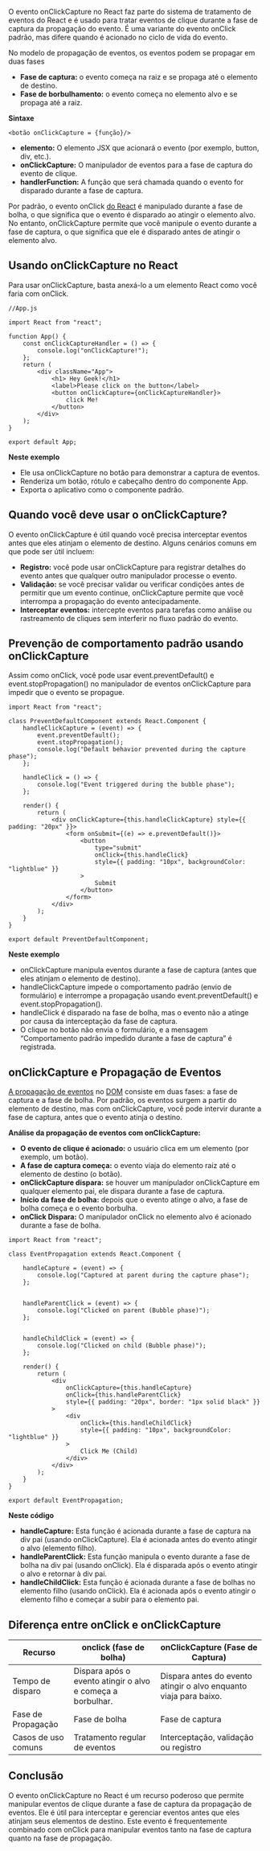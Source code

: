 O evento onClickCapture no React faz parte do sistema de tratamento de eventos do React e é usado para tratar eventos de clique durante a fase de captura da propagação do evento. É uma variante do evento onClick padrão, mas difere quando é acionado no ciclo de vida do evento.

No modelo de propagação de eventos, os eventos podem se propagar em duas fases

- ****Fase de captura:**** o evento começa na raiz e se propaga até o elemento de destino.
- ****Fase de borbulhamento:**** o evento começa no elemento alvo e se propaga até a raiz.

****Sintaxe****

```
<botão onClickCapture = {função}/>
```

- ****elemento:**** O elemento JSX que acionará o evento (por exemplo, button, div, etc.).
- ****onClickCapture:**** O manipulador de eventos para a fase de captura do evento de clique.
- ****handlerFunction:**** A função que será chamada quando o evento for disparado durante a fase de captura.

Por padrão, o evento onClick [do React](https://www.geeksforgeeks.org/react/) é manipulado durante a fase de bolha, o que significa que o evento é disparado ao atingir o elemento alvo. No entanto, onClickCapture permite que você manipule o evento durante a fase de captura, o que significa que ele é disparado antes de atingir o elemento alvo.

## Usando onClickCapture no React

Para usar onClickCapture, basta anexá-lo a um elemento React como você faria com onClick.
```
//App.js

import React from "react";

function App() {
	const onClickCaptureHandler = () => {
		console.log("onClickCapture!");
	};
	return (
		<div className="App">
			<h1> Hey Geek!</h1>
			<label>Please click on the button</label>
			<button onClickCapture={onClickCaptureHandler}>
				click Me!
			</button>
		</div>
	);
}

export default App;
```

****Neste exemplo****

- Ele usa onClickCapture no botão para demonstrar a captura de eventos.
- Renderiza um botão, rótulo e cabeçalho dentro do componente App.
- Exporta o aplicativo como o componente padrão.

## Quando você deve usar o onClickCapture?

O evento onClickCapture é útil quando você precisa interceptar eventos antes que eles atinjam o elemento de destino. Alguns cenários comuns em que pode ser útil incluem:

- ****Registro:**** você pode usar onClickCapture para registrar detalhes do evento antes que qualquer outro manipulador processe o evento.
- ****Validação:**** se você precisar validar ou verificar condições antes de permitir que um evento continue, onClickCapture permite que você interrompa a propagação do evento antecipadamente.
- ****Interceptar eventos:**** intercepte eventos para tarefas como análise ou rastreamento de cliques sem interferir no fluxo padrão do evento.

## Prevenção de comportamento padrão usando onClickCapture

Assim como onClick, você pode usar event.preventDefault() e event.stopPropagation() no manipulador de eventos onClickCapture para impedir que o evento se propague.
```
import React from "react";

class PreventDefaultComponent extends React.Component {
    handleClickCapture = (event) => {
        event.preventDefault(); 
        event.stopPropagation();
        console.log("Default behavior prevented during the capture phase");
    };

    handleClick = () => {
        console.log("Event triggered during the bubble phase");
    };

    render() {
        return (
            <div onClickCapture={this.handleClickCapture} style={{ padding: "20px" }}>
                <form onSubmit={(e) => e.preventDefault()}>
                    <button
                        type="submit"
                        onClick={this.handleClick}
                        style={{ padding: "10px", backgroundColor: "lightblue" }}
                    >
                        Submit
                    </button>
                </form>
            </div>
        );
    }
}

export default PreventDefaultComponent;
```

****Neste exemplo****

- onClickCapture manipula eventos durante a fase de captura (antes que eles atinjam o elemento de destino).
- handleClickCapture impede o comportamento padrão (envio de formulário) e interrompe a propagação usando event.preventDefault() e event.stopPropagation().
- handleClick é disparado na fase de bolha, mas o evento não a atinge por causa da interceptação da fase de captura.
- O clique no botão não envia o formulário, e a mensagem “Comportamento padrão impedido durante a fase de captura” é registrada.

## onClickCapture e Propagação de Eventos

[A propagação de eventos](https://www.geeksforgeeks.org/what-is-event-propagation-capturing-bubbling/) no [DOM](https://www.geeksforgeeks.org/reactjs-virtual-dom/) consiste em duas fases: a fase de captura e a fase de bolha. Por padrão, os eventos surgem a partir do elemento de destino, mas com onClickCapture, você pode intervir durante a fase de captura, antes que o evento atinja o destino.

****Análise da propagação de eventos com onClickCapture:****

- ****O evento de clique é acionado:**** o usuário clica em um elemento (por exemplo, um botão).
- ****A fase de captura começa:**** o evento viaja do elemento raiz até o elemento de destino (o botão).
- ****onClickCapture dispara:**** se houver um manipulador onClickCapture em qualquer elemento pai, ele dispara durante a fase de captura.
- ****Início da fase de bolha:**** depois que o evento atinge o alvo, a fase de bolha começa e o evento borbulha.
- ****onClick Dispara:**** O manipulador onClick no elemento alvo é acionado durante a fase de bolha.
```
import React from "react";

class EventPropagation extends React.Component {

    handleCapture = (event) => {
        console.log("Captured at parent during the capture phase");
    };


    handleParentClick = (event) => {
        console.log("Clicked on parent (Bubble phase)");
    };

  
    handleChildClick = (event) => {
        console.log("Clicked on child (Bubble phase)");
    };

    render() {
        return (
            <div
                onClickCapture={this.handleCapture} 
                onClick={this.handleParentClick} 
                style={{ padding: "20px", border: "1px solid black" }}
            >
                <div
                    onClick={this.handleChildClick} 
                    style={{ padding: "10px", backgroundColor: "lightblue" }}
                >
                    Click Me (Child)
                </div>
            </div>
        );
    }
}

export default EventPropagation;
```

****Neste código****

- ****handleCapture:**** Esta função é acionada durante a fase de captura na div pai (usando onClickCapture). Ela é acionada antes do evento atingir o alvo (elemento filho).
- ****handleParentClick:**** Esta função manipula o evento durante a fase de bolha na div pai (usando onClick). Ela é disparada após o evento atingir o alvo e retornar à div pai.
- ****handleChildClick:**** Esta função é acionada durante a fase de bolhas no elemento filho (usando onClick). Ela é acionada após o evento atingir o elemento filho e começar a subir para o elemento pai.

## ****Diferença entre onClick e onClickCapture****

|Recurso|onclick (fase de bolha)|onClickCapture (Fase de Captura)|
|---|---|---|
|Tempo de disparo|Dispara após o evento atingir o alvo e começa a borbulhar.|Dispara antes do evento atingir o alvo enquanto viaja para baixo.|
|Fase de Propagação|Fase de bolha|Fase de captura|
|Casos de uso comuns|Tratamento regular de eventos|Interceptação, validação ou registro|

## Conclusão

O evento onClickCapture no React é um recurso poderoso que permite manipular eventos de clique durante a fase de captura da propagação de eventos. Ele é útil para interceptar e gerenciar eventos antes que eles atinjam seus elementos de destino. Este evento é frequentemente combinado com onClick para manipular eventos tanto na fase de captura quanto na fase de propagação.
















